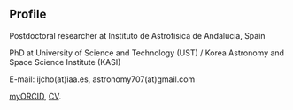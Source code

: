 
## Profile

Postdoctoral researcher at Instituto de Astrofisica de Andalucia, Spain

PhD at University of Science and Technology (UST) / Korea Astronomy and Space Science Institute (KASI)

E-mail: ijcho(at)iaa.es, astronomy707(at)gmail.com

[myORCID](https://orcid.org/0000-0001-6083-7521),
[CV](https://drive.google.com/open?id=1jLSmKw7rUa0xpJYxITZpBwRM2NgGhe2O).

